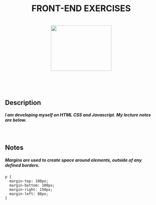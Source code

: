 <h1 align="center">
FRONT-END EXERCISES
<h1>

<p align="center">
<img height=150 width=200 src="https://user-images.githubusercontent.com/73075252/180333581-fc439dc1-243e-4cdf-8894-cc98eb7a27f6.gif">
<p>
  
<br>
  
## Description
##### I am developing myself on HTML CSS and Javascript. My lecture notes are below.

<br>
  
## Notes
  
##### Margins are used to create space around elements, outside of any defined borders.
```
p {
  margin-top: 100px;
  margin-bottom: 100px;
  margin-right: 150px;
  margin-left: 80px;
}
```
